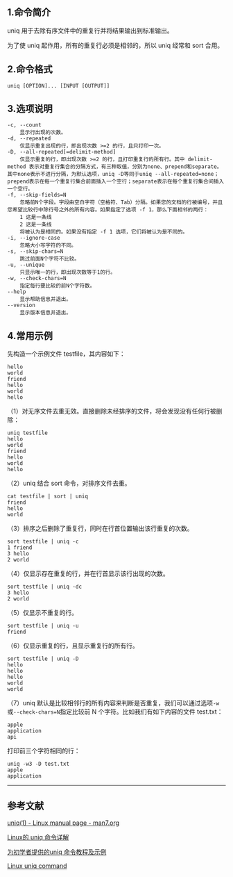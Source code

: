 ## 1.命令简介

uniq 用于去除有序文件中的重复行并将结果输出到标准输出。

为了使 uniq 起作用，所有的重复行必须是相邻的，所以 uniq 经常和 sort 合用。

## 2.命令格式
```shell
uniq [OPTION]... [INPUT [OUTPUT]]
```
## 3.选项说明
```
-c, --count
	显示行出现的次数。
-d, --repeated
	仅显示重复出现的行，即出现次数 >=2 的行，且只打印一次。
-D, --all-repeated[=delimit-method]
	仅显示重复的行，即出现次数 >=2 的行，且打印重复行的所有行。其中 delimit-method 表示对重复行集合的分隔方式，有三种取值，分别为none、prepend和separate。其中none表示不进行分隔，为默认选项，uniq -D等同于uniq --all-repeated=none；prepend表示在每一个重复行集合前面插入一个空行；separate表示在每个重复行集合间插入一个空行。
-f, --skip-fields=N
	忽略前N个字段。字段由空白字符（空格符、Tab）分隔。如果您的文档的行被编号，并且您希望比较行中除行号之外的所有内容。如果指定了选项 -f 1，那么下面相邻的两行：
	1 这是一条线
	2 这是一条线
	将被认为是相同的。如果没有指定 -f 1 选项，它们将被认为是不同的。
-i, --ignore-case
	忽略大小写字符的不同。
-s, --skip-chars=N
	跳过前面N个字符不比较。
-u, --unique
	只显示唯一的行，即出现次数等于1的行。
-w, --check-chars=N
	指定每行要比较的前N个字符数。
--help
	显示帮助信息并退出。
--version
	显示版本信息并退出。
```

## 4.常用示例
先构造一个示例文件 testfile，其内容如下：
```
hello
world
friend
hello
world
hello
```
（1）对无序文件去重无效。直接删除未经排序的文件，将会发现没有任何行被删除：
```
uniq testfile  
hello
world
friend
hello
world
hello
```

（2）uniq 结合 sort 命令，对排序文件去重。
```
cat testfile | sort | uniq
friend
hello
world
```
（3）排序之后删除了重复行，同时在行首位置输出该行重复的次数。
```
sort testfile | uniq -c
1 friend
3 hello
2 world
```
（4）仅显示存在重复的行，并在行首显示该行出现的次数。
```
sort testfile | uniq -dc
3 hello
2 world
```
（5）仅显示不重复的行。
```
sort testfile | uniq -u
friend
```
（6）仅显示重复的行，且显示重复行的所有行。
```
sort testfile | uniq -D
hello
hello
hello
world
world
```
（7）uniq 默认是比较相邻行的所有内容来判断是否重复，我们可以通过选项`-w`或`--check-chars=N`指定比较前 N 个字符。比如我们有如下内容的文件 test.txt：
```
apple
application
api
```
打印前三个字符相同的行：
```
uniq -w3 -D test.txt
apple
application
```
---
## 参考文献
[uniq(1) - Linux manual page - man7.org](https://man7.org/linux/man-pages/man1/uniq.1.html)

[Linux的 uniq 命令详解](https://blog.csdn.net/gaojinshan/article/details/40863925)

[为初学者提供的uniq 命令教程及示例](https://linux.cn/article-9542-1.html)

[Linux uniq command](https://www.computerhope.com/unix/uuniq.htm)
